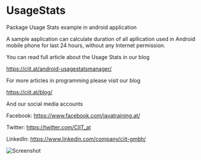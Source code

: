 # UsageStats
Package Usage Stats example in android application

A sample aaplication can calculate duration of all apllication used in Android mobile phone for last 24 hours, without any Internet permission.

You can read full article about the Usage Stats in our blog 

https://ciit.at/android-usagestatsmanager/

For more articles in programming please visit our blog

https://ciit.at/blog/

And our social media accounts

Facebook: https://www.facebook.com/javatraining.at/

Twitter: https://twitter.com/CIIT_at

LinkedIn: https://www.linkedin.com/company/ciit-gmbh/

![Screenshot](ciit_usage_stats.png)
